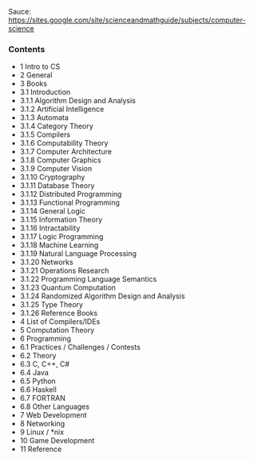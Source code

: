 Sauce: https://sites.google.com/site/scienceandmathguide/subjects/computer-science

### Contents

* 1 Intro to CS
* 2 General
* 3 Books
* 3.1 Introduction
* 3.1.1 Algorithm Design and Analysis
* 3.1.2 Artificial Intelligence
* 3.1.3 Automata
* 3.1.4 Category Theory
* 3.1.5 Compilers
* 3.1.6 Computability Theory
* 3.1.7 Computer Architecture
* 3.1.8 Computer Graphics
* 3.1.9 Computer Vision
* 3.1.10 Cryptography
* 3.1.11 Database Theory
* 3.1.12 Distributed Programming
* 3.1.13 Functional Programming
* 3.1.14 General Logic
* 3.1.15 Information Theory
* 3.1.16 Intractability
* 3.1.17 Logic Programming
* 3.1.18 Machine Learning
* 3.1.19 Natural Language Processing
* 3.1.20 Networks
* 3.1.21 Operations Research
* 3.1.22 Programming Language Semantics
* 3.1.23 Quantum Computation
* 3.1.24 Randomized Algorithm Design and Analysis
* 3.1.25 Type Theory
* 3.1.26 Reference Books
* 4 List of Compilers/IDEs
* 5 Computation Theory
* 6 Programming
* 6.1 Practices / Challenges / Contests
* 6.2 Theory
* 6.3 C, C++, C#
* 6.4 Java
* 6.5 Python
* 6.6 Haskell
* 6.7 FORTRAN
* 6.8 Other Languages
* 7 Web Development
* 8 Networking
* 9 Linux / *nix
* 10 Game Development
* 11 Reference
